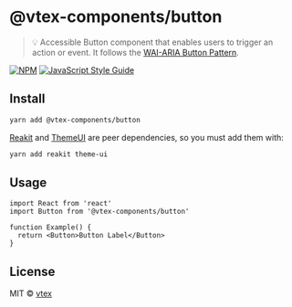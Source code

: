 # @vtex-components/button

> 💡 Accessible Button component that enables users to trigger an action or event. It follows the [WAI-ARIA Button Pattern](https://www.w3.org/TR/wai-aria-practices/#button).

[![NPM](https://img.shields.io/npm/v/button.svg)](https://www.npmjs.com/package/@vtex-components/button) [![JavaScript Style Guide](https://img.shields.io/badge/code_style-standard-brightgreen.svg)](https://standardjs.com)

## Install

```bash
yarn add @vtex-components/button
```

[Reakit](https://reakit.io/) and [ThemeUI](https://theme-ui.com/home) are peer dependencies, so you must add them with:

```bash
yarn add reakit theme-ui 
```

## Usage

```tsx
import React from 'react'
import Button from '@vtex-components/button'

function Example() {
  return <Button>Button Label</Button>
}
```

## License

MIT © [vtex](https://github.com/vtex)
